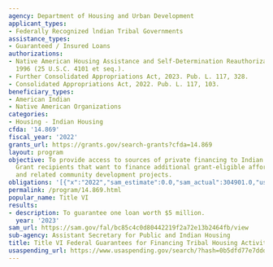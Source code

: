 ```yaml
---
agency: Department of Housing and Urban Development
applicant_types:
- Federally Recognized lndian Tribal Governments
assistance_types:
- Guaranteed / Insured Loans
authorizations:
- Native American Housing Assistance and Self-Determination Reauthorization Act (NAHASDA)  of
  1996 (25 U.S.C. 4101 et seq.).
- Further Consolidated Appropriations Act, 2023. Pub. L. 117, 328.
- Consolidated Appropriations Act, 2022. Pub. L. 117, 103.
beneficiary_types:
- American Indian
- Native American Organizations
categories:
- Housing - Indian Housing
cfda: '14.869'
fiscal_year: '2022'
grants_url: https://grants.gov/search-grants?cfda=14.869
layout: program
objective: To provide access to sources of private financing to Indian Housing Block
  Grant recipients that want to finance additional grant-eligible affordable housing
  and related community development projects.
obligations: '[{"x":"2022","sam_estimate":0.0,"sam_actual":304901.0,"usa_spending_actual":0.0},{"x":"2023","sam_estimate":1000000.0,"sam_actual":0.0,"usa_spending_actual":0.0},{"x":"2024","sam_estimate":1000000.0,"sam_actual":0.0,"usa_spending_actual":0.0}]'
permalink: /program/14.869.html
popular_name: Title VI
results:
- description: To guarantee one loan worth $5 million.
  year: '2023'
sam_url: https://sam.gov/fal/bc85c4c0d80442219f2a72e13b2464fb/view
sub-agency: Assistant Secretary for Public and Indian Housing
title: Title VI Federal Guarantees for Financing Tribal Housing Activities
usaspending_url: https://www.usaspending.gov/search/?hash=0b5dfd77e7dddbc6d942b890a77abab2
---
```

